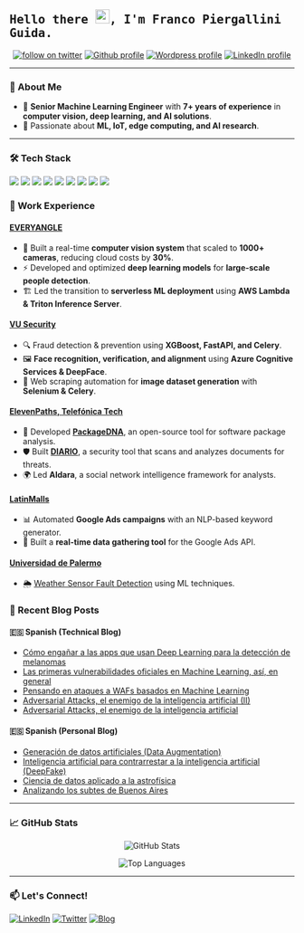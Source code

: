 ## <samp>Hello there <img src="https://media.giphy.com/media/hvRJCLFzcasrR4ia7z/giphy.gif" width="25px">, I'm Franco Piergallini Guida.</samp>

<p align="center">
  <a href="https://twitter.com/intent/user?screen_name=FrancoPierGuida" target="_blank"><img alt="follow on twitter" src="https://img.shields.io/twitter/follow/FrancoPierGuida?style=social"/></a>
  <a href="https://github.com/FranSPG" target="_blank"><img alt="Github profile" src="https://img.shields.io/github/followers/FranSPG?style=social"/></a>
  <a href="https://franspg.wordpress.com/" target="_blank"><img alt="Wordpress profile" src="https://img.shields.io/twitter/url?label=Blog&logo=wordpress&style=social&url=https%3A%2F%2Ffranspg.wordpress.com%2F"/></a>
  <a href="https://www.linkedin.com/in/franco-piergallini-guida-42456b63/" target="_blank"><img alt="LinkedIn profile" src="https://img.shields.io/twitter/url?label=Franco%20Piergallini%20Guida&logo=linkedin&style=social&url=https%3A%2F%2Fwww.linkedin.com%2Fin%2Ffranco-piergallini-guida-42456b63%2F"/></a>
</p>

---

### 🚀 About Me
- 🔬 **Senior Machine Learning Engineer** with **7+ years of experience** in **computer vision, deep learning, and AI solutions**.
- 🌱 Passionate about **ML, IoT, edge computing, and AI research**.

---

### 🛠 Tech Stack
<p>
  <img src="https://img.shields.io/badge/Python-3776AB?style=for-the-badge&logo=python&logoColor=white" />
  <img src="https://img.shields.io/badge/TensorFlow-FF6F00?style=for-the-badge&logo=tensorflow&logoColor=white" />
  <img src="https://img.shields.io/badge/PyTorch-EE4C2C?style=for-the-badge&logo=pytorch&logoColor=white" />
  <img src="https://img.shields.io/badge/FastAPI-009688?style=for-the-badge&logo=fastapi&logoColor=white" />
  <img src="https://img.shields.io/badge/XGBoost-008000?style=for-the-badge&logo=xgboost&logoColor=white" />
  <img src="https://img.shields.io/badge/AWS-232F3E?style=for-the-badge&logo=amazonaws&logoColor=white" />
  <img src="https://img.shields.io/badge/Scikit--Learn-F7931E?style=for-the-badge&logo=scikitlearn&logoColor=white" />
  <img src="https://img.shields.io/badge/Docker-2496ED?style=for-the-badge&logo=docker&logoColor=white" />
  <img src="https://img.shields.io/badge/NVIDIA-Triton-76B900?style=for-the-badge&logo=nvidia&logoColor=white" />
</p>


### 📌 Work Experience
#### **[EVERYANGLE](https://www.everyangle.ie/)**
- 🚀 Built a real-time **computer vision system** that scaled to **1000+ cameras**, reducing cloud costs by **30%**.
- ⚡ Developed and optimized **deep learning models** for **large-scale people detection**.
- 🏗️ Led the transition to **serverless ML deployment** using **AWS Lambda & Triton Inference Server**.

#### **[VU Security](https://www.vusecurity.com/en)**
- 🔍 Fraud detection & prevention using **XGBoost, FastAPI, and Celery**.
- 🖼️ **Face recognition, verification, and alignment** using **Azure Cognitive Services & DeepFace**.
- 🤖 Web scraping automation for **image dataset generation** with **Selenium & Celery**.

#### **[ElevenPaths, Telefónica Tech](https://cybersecuritycloud.telefonicatech.com)**
- 🔎 Developed [**PackageDNA**](https://github.com/Telefonica/packagedna), an open-source tool for software package analysis.
- 🛡️ Built [**DIARIO**](https://diario.elevenpaths.com/), a security tool that scans and analyzes documents for threats.
- 🌍 Led **Aldara**, a social network intelligence framework for analysts.

#### **[LatinMalls](https://latinmalls.com/es/)**
- 📊 Automated **Google Ads campaigns** with an NLP-based keyword generator.
- 📡 Built a **real-time data gathering tool** for the Google Ads API.

#### **[Universidad de Palermo](https://www.palermo.edu)**
- 🌦️ [Weather Sensor Fault Detection](https://ieeexplore.ieee.org/document/9505429) using ML techniques.


### 📖 Recent Blog Posts

#### :es: Spanish (Technical Blog)
- [Cómo engañar a las apps que usan Deep Learning para la detección de melanomas](https://empresas.blogthinkbig.com/como-enganar-apps-deep-learning-deteccion-melanomas/)
- [Las primeras vulnerabilidades oficiales en Machine Learning, así, en general](https://empresas.blogthinkbig.com/primeras-vulnerabilidades-oficiales-machine-learning-general/)
- [Pensando en ataques a WAFs basados en Machine Learning](https://empresas.blogthinkbig.com/pensando-ataques-wafs-basados-machine-learning/)
- [Adversarial Attacks, el enemigo de la inteligencia artificial (II)](https://empresas.blogthinkbig.com/adversarial-attacks-enemigo-inteligencia-artificial-2/)
- [Adversarial Attacks, el enemigo de la inteligencia artificial](https://empresas.blogthinkbig.com/adversarial-attacks-enemigo-inteligencia-artificial/)

#### :es: Spanish (Personal Blog)
- [Generación de datos artificiales (Data Augmentation)](https://franspg.wordpress.com/2020/01/27/generacion-de-datos-artificiales-data-augmentation/)
- [Inteligencia artificial para contrarrestar a la inteligencia artificial (DeepFake)](https://franspg.wordpress.com/2020/01/22/inteligencia-artificial-para-contrarrestar-a-la-inteligencia-artificial-deepfake/)
- [Ciencia de datos aplicado a la astrofísica](https://franspg.wordpress.com/2019/11/09/ciencia-de-datos-aplicado-a-la-astrofisica/)
- [Analizando los subtes de Buenos Aires](https://franspg.wordpress.com/2019/06/28/analizando-los-subtes-de-buenos-aires/)

---

### 📈 GitHub Stats
<p align="center">
  <img src="https://github-readme-stats.vercel.app/api?username=FranSPG&show_icons=true&theme=radical&count_private=true&hide=contribs" alt="GitHub Stats">
</p>

<p align="center">
  <img src="https://github-readme-stats.vercel.app/api/top-langs/?username=FranSPG&layout=compact&theme=radical" alt="Top Languages">
</p>

---

### 📫 Let's Connect!
[![LinkedIn](https://img.shields.io/badge/-LinkedIn-0077B5?style=flat-square&logo=linkedin&logoColor=white)](https://www.linkedin.com/in/franco-piergallini-guida-42456b63/)
[![Twitter](https://img.shields.io/badge/-Twitter-1DA1F2?style=flat-square&logo=twitter&logoColor=white)](https://twitter.com/FrancoPierGuida)
[![Blog](https://img.shields.io/badge/-Blog-FFA500?style=flat-square&logo=wordpress&logoColor=white)](https://franspg.wordpress.com/)


